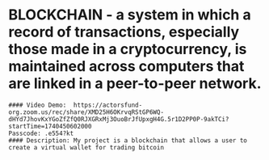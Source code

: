  # BLOCKCHAIN - a system in which a record of transactions, especially those made in a cryptocurrency, is maintained across computers that are linked in a peer-to-peer network.
    #### Video Demo:  https://actorsfund-org.zoom.us/rec/share/XMD25H6OKrvqRStGP6WQ-dHYd7JhovKxYGoZfZfQ0RJXGRxMj3OuoBrJfUpxgH4G.5r1D2PP0P-9akTCi?startTime=1740450602000
    Passcode: .e554?kt
    #### Description: My project is a blockchain that allows a user to create a virtual wallet for trading bitcoin
